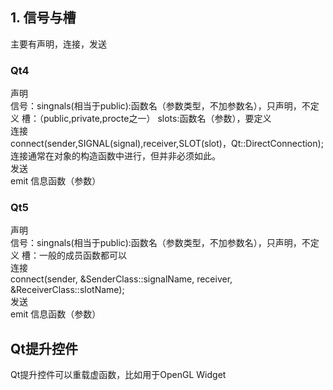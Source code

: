 ## 1. 信号与槽
主要有声明，连接，发送  
### Qt4
声明  
信号：singnals(相当于public):函数名（参数类型，不加参数名），只声明，不定义
槽：（public,private,procte之一） slots:函数名（参数），要定义  
连接  
connect(sender,SIGNAL(signal),receiver,SLOT(slot)，Qt::DirectConnection);  
连接通常在对象的构造函数中进行，但并非必须如此。  
发送  
emit 信息函数（参数）
###  Qt5
声明  
信号：singnals(相当于public):函数名（参数类型，不加参数名），只声明，不定义
槽：一般的成员函数都可以  
连接  
connect(sender, &SenderClass::signalName, receiver, &ReceiverClass::slotName);  
发送  
emit 信息函数（参数）

## Qt提升控件
Qt提升控件可以重载虚函数，比如用于OpenGL Widget

